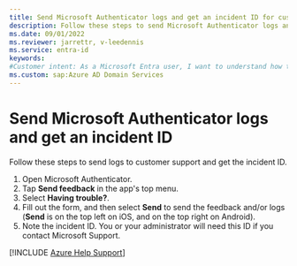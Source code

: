 ```yaml
---
title: Send Microsoft Authenticator logs and get an incident ID for customer support
description: Follow these steps to send Microsoft Authenticator logs and the incident ID to customer support.
ms.date: 09/01/2022
ms.reviewer: jarrettr, v-leedennis
ms.service: entra-id
keywords:
#Customer intent: As a Microsoft Entra user, I want to understand how to send Microsoft Authenticator logs to customer support and get the incident ID which must be included so I can submit my support request correctly.
ms.custom: sap:Azure AD Domain Services
---
```


# Send Microsoft Authenticator logs and get an incident ID

Follow these steps to send logs to customer support and get the incident ID.

1. Open Microsoft Authenticator.
1. Tap **Send feedback** in the app's top menu.
1. Select **Having trouble?**.
1. Fill out the form, and then select **Send** to send the feedback and/or logs (**Send** is on the top left on iOS, and on the top right on Android).
1. Note the incident ID. You or your administrator will need this ID if you contact Microsoft Support.

[!INCLUDE [Azure Help Support](../../../includes/azure-help-support.md)]
